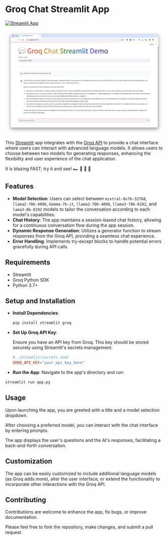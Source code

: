 # Groq Chat Streamlit App

[![Streamlit App](https://static.streamlit.io/badges/streamlit_badge_black_white.svg)](https://groq8789.streamlit.app/)

![Demo App Screenshot](images/groq_demo.png)

This [Streamlit](https://streamlit.io/) app integrates with the [Groq API](https://groq.com/) to provide a chat interface where users can interact with advanced language models. It allows users to choose between two models for generating responses, enhancing the flexibility and user experience of the chat application.

It is blazing FAST; try it and see! 🏎️ 💨 💨 💨


## Features

- **Model Selection**: Users can select between `mixtral-8x7b-32768`, `llama2-70b-4096`, `Gemma-7b-it`, `llama2-70b-4096`, `llama3-70b-8192`, and `lama3-8b-8192` models to tailor the conversation according to each model's capabilities.
- **Chat History**: The app maintains a session-based chat history, allowing for a continuous conversation flow during the app session.
- **Dynamic Response Generation**: Utilizes a generator function to stream responses from the Groq API, providing a seamless chat experience.
- **Error Handling**: Implements try-except blocks to handle potential errors gracefully during API calls.

## Requirements

- Streamlit
- Groq Python SDK
- Python 3.7+

## Setup and Installation

- **Install Dependencies**:

  ```bash
  pip install streamlit groq
  ```

- **Set Up Groq API Key**:

  Ensure you have an API key from Groq. This key should be stored securely using Streamlit's secrets management:

  ```toml
  # .streamlit/secrets.toml
  GROQ_API_KEY="your_api_key_here"
  ```

- **Run the App**:
  Navigate to the app's directory and run:

```bash
streamlit run app.py
```

## Usage

Upon launching the app, you are greeted with a title and a model selection dropdown.

After choosing a preferred model, you can interact with the chat interface by entering prompts.

The app displays the user's questions and the AI's responses, facilitating a back-and-forth conversation.

## Customization

The app can be easily customized to include additional language models (as Groq adds more), alter the user interface, or extend the functionality to incorporate other interactions with the Groq API.

## Contributing

Contributions are welcome to enhance the app, fix bugs, or improve documentation.

Please feel free to fork the repository, make changes, and submit a pull request.
